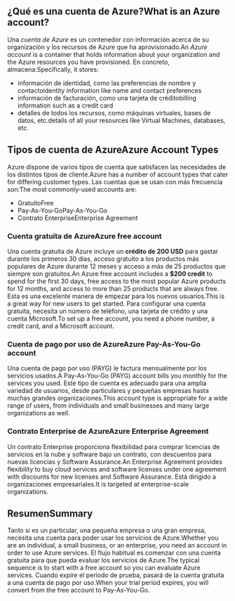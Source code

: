 ## <a name="what-is-an-azure-account"></a><span data-ttu-id="d7540-101">¿Qué es una cuenta de Azure?</span><span class="sxs-lookup"><span data-stu-id="d7540-101">What is an Azure account?</span></span>

<span data-ttu-id="d7540-102">Una _cuenta de Azure_ es un contenedor con información acerca de su organización y los recursos de Azure que ha aprovisionado.</span><span class="sxs-lookup"><span data-stu-id="d7540-102">An _Azure account_ is a container that holds information about your organization and the Azure resources you have provisioned.</span></span> <span data-ttu-id="d7540-103">En concreto, almacena:</span><span class="sxs-lookup"><span data-stu-id="d7540-103">Specifically, it stores:</span></span>

- <span data-ttu-id="d7540-104">información de identidad, como las preferencias de nombre y contacto</span><span class="sxs-lookup"><span data-stu-id="d7540-104">identity information like name and contact preferences</span></span>
- <span data-ttu-id="d7540-105">información de facturación, como una tarjeta de crédito</span><span class="sxs-lookup"><span data-stu-id="d7540-105">billing information such as a credit card</span></span>
- <span data-ttu-id="d7540-106">detalles de todos los recursos, como máquinas virtuales, bases de datos, etc.</span><span class="sxs-lookup"><span data-stu-id="d7540-106">details of all your resources like Virtual Machines, databases, etc.</span></span>

## <a name="azure-account-types"></a><span data-ttu-id="d7540-107">Tipos de cuenta de Azure</span><span class="sxs-lookup"><span data-stu-id="d7540-107">Azure Account Types</span></span>

<span data-ttu-id="d7540-108">Azure dispone de varios tipos de cuenta que satisfacen las necesidades de los distintos tipos de cliente.</span><span class="sxs-lookup"><span data-stu-id="d7540-108">Azure has a number of account types that cater for differing customer types.</span></span> <span data-ttu-id="d7540-109">Las cuentas que se usan con más frecuencia son:</span><span class="sxs-lookup"><span data-stu-id="d7540-109">The most commonly-used accounts are:</span></span>

- <span data-ttu-id="d7540-110">Gratuito</span><span class="sxs-lookup"><span data-stu-id="d7540-110">Free</span></span>
- <span data-ttu-id="d7540-111">Pay-As-You-Go</span><span class="sxs-lookup"><span data-stu-id="d7540-111">Pay-As-You-Go</span></span>
- <span data-ttu-id="d7540-112">Contrato Enterprise</span><span class="sxs-lookup"><span data-stu-id="d7540-112">Enterprise Agreement</span></span>

### <a name="azure-free-account"></a><span data-ttu-id="d7540-113">Cuenta gratuita de Azure</span><span class="sxs-lookup"><span data-stu-id="d7540-113">Azure free account</span></span>

<span data-ttu-id="d7540-114">Una cuenta gratuita de Azure incluye un **crédito de 200 USD** para gastar durante los primeros 30 días, acceso gratuito a los productos más populares de Azure durante 12 meses y acceso a más de 25 productos que siempre son gratuitos.</span><span class="sxs-lookup"><span data-stu-id="d7540-114">An Azure free account includes a **$200 credit** to spend for the first 30 days, free access to the most popular Azure products for 12 months, and access to more than 25 products that are always free.</span></span> <span data-ttu-id="d7540-115">Esta es una excelente manera de empezar para los nuevos usuarios.</span><span class="sxs-lookup"><span data-stu-id="d7540-115">This is a great way for new users to get started.</span></span> <span data-ttu-id="d7540-116">Para configurar una cuenta gratuita, necesita un número de teléfono, una tarjeta de crédito y una cuenta Microsoft.</span><span class="sxs-lookup"><span data-stu-id="d7540-116">To set up a free account, you need a phone number, a credit card, and a Microsoft account.</span></span>

### <a name="azure-pay-as-you-go-account"></a><span data-ttu-id="d7540-117">Cuenta de pago por uso de Azure</span><span class="sxs-lookup"><span data-stu-id="d7540-117">Azure Pay-As-You-Go account</span></span>

<span data-ttu-id="d7540-118">Una cuenta de pago por uso (PAYG) le factura mensualmente por los servicios usados.</span><span class="sxs-lookup"><span data-stu-id="d7540-118">A Pay-As-You-Go (PAYG) account bills you monthly for the services you used.</span></span> <span data-ttu-id="d7540-119">Este tipo de cuenta es adecuado para una amplia variedad de usuarios, desde particulares y pequeñas empresas hasta muchas grandes organizaciones.</span><span class="sxs-lookup"><span data-stu-id="d7540-119">This account type is appropriate for a wide range of users, from individuals and small businesses and many large organizations as well.</span></span>

### <a name="azure-enterprise-agreement"></a><span data-ttu-id="d7540-120">Contrato Enterprise de Azure</span><span class="sxs-lookup"><span data-stu-id="d7540-120">Azure Enterprise Agreement</span></span>

<span data-ttu-id="d7540-121">Un contrato Enterprise proporciona flexibilidad para comprar licencias de servicios en la nube y software bajo un contrato, con descuentos para nuevas licencias y Software Assurance.</span><span class="sxs-lookup"><span data-stu-id="d7540-121">An Enterprise Agreement provides flexibility to buy cloud services and software licenses under one agreement with discounts for new licenses and Software Assurance.</span></span> <span data-ttu-id="d7540-122">Está dirigido a organizaciones empresariales.</span><span class="sxs-lookup"><span data-stu-id="d7540-122">It is targeted at enterprise-scale organizations.</span></span>

## <a name="summary"></a><span data-ttu-id="d7540-123">Resumen</span><span class="sxs-lookup"><span data-stu-id="d7540-123">Summary</span></span>

<span data-ttu-id="d7540-124">Tanto si es un particular, una pequeña empresa o una gran empresa, necesita una cuenta para poder usar los servicios de Azure.</span><span class="sxs-lookup"><span data-stu-id="d7540-124">Whether you are an individual, a small business, or an enterprise, you need an account in order to use Azure services.</span></span> <span data-ttu-id="d7540-125">El flujo habitual es comenzar con una cuenta gratuita para que pueda evaluar los servicios de Azure.</span><span class="sxs-lookup"><span data-stu-id="d7540-125">The typical sequence is to start with a free account so you can evaluate Azure services.</span></span> <span data-ttu-id="d7540-126">Cuando expire el período de prueba, pasará de la cuenta gratuita a una cuenta de pago por uso.</span><span class="sxs-lookup"><span data-stu-id="d7540-126">When your trial period expires, you will convert from the free account to Pay-As-You-Go.</span></span>